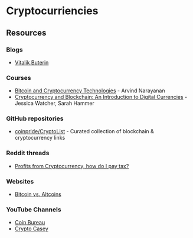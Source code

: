 # Cryptocurriencies

## Resources

### Blogs

* [Vitalik Buterin](https://vitalik.ca)

### Courses

* [Bitcoin and Cryptocurrency Technologies](https://www.coursera.org/learn/cryptocurrency) - Arvind Narayanan
* [Cryptocurrency and Blockchain: An Introduction to Digital Currencies](https://www.coursera.org/learn/wharton-cryptocurrency-blockchain-introduction-digital-currency) - Jessica Watcher, Sarah Hammer

### GitHub repositories

* [coinpride/CryptoList](https://github.com/coinpride/CryptoList) - Curated collection of blockchain & cryptocurrency links

### Reddit threads

* [Profits from Cryptocurrency, how do I pay tax?](https://www.reddit.com/r/UKPersonalFinance/comments/n9vq5z/profits\_from\_cryptocurrency\_how\_do\_i\_pay\_tax/)

### Websites

* [Bitcoin vs. Altcoins](https://bitcoinvsaltcoins.com)

### YouTube Channels

* [Coin Bureau](https://www.youtube.com/c/CoinBureau/videos)
* [Crypto Casey](https://www.youtube.com/c/CryptoCasey/videos)
